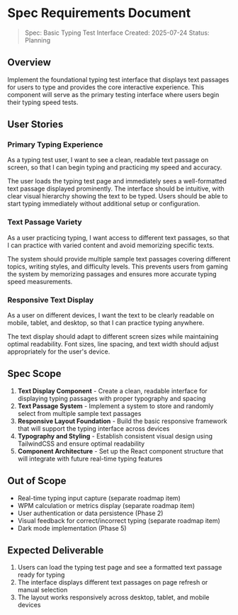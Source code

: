 # Spec Requirements Document

> Spec: Basic Typing Test Interface
> Created: 2025-07-24
> Status: Planning

## Overview

Implement the foundational typing test interface that displays text passages for users to type and provides the core interactive experience. This component will serve as the primary testing interface where users begin their typing speed tests.

## User Stories

### Primary Typing Experience

As a typing test user, I want to see a clean, readable text passage on screen, so that I can begin typing and practicing my speed and accuracy.

The user loads the typing test page and immediately sees a well-formatted text passage displayed prominently. The interface should be intuitive, with clear visual hierarchy showing the text to be typed. Users should be able to start typing immediately without additional setup or configuration.

### Text Passage Variety

As a user practicing typing, I want access to different text passages, so that I can practice with varied content and avoid memorizing specific texts.

The system should provide multiple sample text passages covering different topics, writing styles, and difficulty levels. This prevents users from gaming the system by memorizing passages and ensures more accurate typing speed measurements.

### Responsive Text Display

As a user on different devices, I want the text to be clearly readable on mobile, tablet, and desktop, so that I can practice typing anywhere.

The text display should adapt to different screen sizes while maintaining optimal readability. Font sizes, line spacing, and text width should adjust appropriately for the user's device.

## Spec Scope

1. **Text Display Component** - Create a clean, readable interface for displaying typing passages with proper typography and spacing
2. **Text Passage System** - Implement a system to store and randomly select from multiple sample text passages
3. **Responsive Layout Foundation** - Build the basic responsive framework that will support the typing interface across devices
4. **Typography and Styling** - Establish consistent visual design using TailwindCSS and ensure optimal readability
5. **Component Architecture** - Set up the React component structure that will integrate with future real-time typing features

## Out of Scope

- Real-time typing input capture (separate roadmap item)
- WPM calculation or metrics display (separate roadmap item) 
- User authentication or data persistence (Phase 2)
- Visual feedback for correct/incorrect typing (separate roadmap item)
- Dark mode implementation (Phase 5)

## Expected Deliverable

1. Users can load the typing test page and see a formatted text passage ready for typing
2. The interface displays different text passages on page refresh or manual selection
3. The layout works responsively across desktop, tablet, and mobile devices